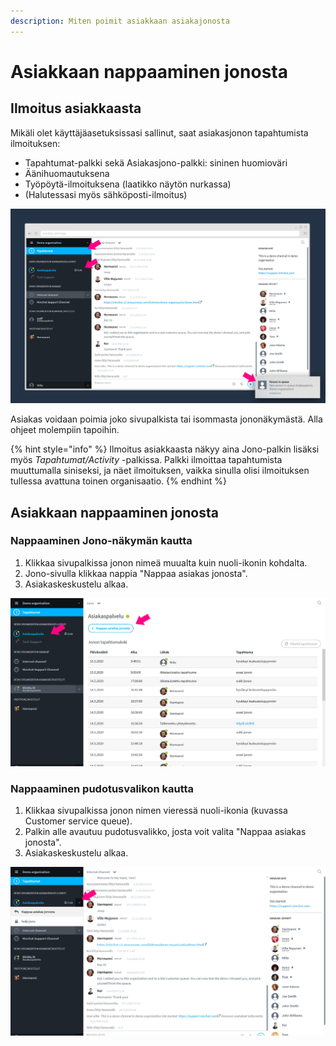 ```yaml
---
description: Miten poimit asiakkaan asiakajonosta
---
```


# Asiakkaan nappaaminen jonosta

## Ilmoitus asiakkaasta

Mikäli olet käyttäjäasetuksissasi sallinut, saat asiakasjonon tapahtumista ilmoituksen:

* Tapahtumat-palkki sekä Asiakasjono-palkki: sininen huomioväri
* Äänihuomautuksena
* Työpöytä-ilmoituksena (laatikko näytön nurkassa)
* (Halutessasi myös sähköposti-ilmoitus)

![Ilmoitukset asiakkaasta jonossa](../.gitbook/assets/customerchat-notifications.png)

Asiakas voidaan poimia joko sivupalkista tai isommasta jononäkymästä. Alla ohjeet molempiin tapoihin.

{% hint style="info" %}
Ilmoitus asiakkaasta näkyy aina Jono-palkin lisäksi myös _Tapahtumat/Activity_ -palkissa. Palkki ilmoittaa tapahtumista muuttumalla siniseksi, ja näet ilmoituksen, vaikka sinulla olisi ilmoituksen tullessa avattuna toinen organisaatio.
{% endhint %}

## Asiakkaan nappaaminen jonosta

### Nappaaminen Jono-näkymän kautta&#x20;

1. Klikkaa sivupalkissa jonon nimeä muualta kuin nuoli-ikonin kohdalta.
2. Jono-sivulla klikkaa nappia "Nappaa asiakas jonosta".
3. Asiakaskeskustelu alkaa.

![](../.gitbook/assets/customerchat-start-queue-log.png)

### Nappaaminen pudotusvalikon kautta

1. Klikkaa sivupalkissa jonon nimen vieressä nuoli-ikonia (kuvassa Customer service queue).
2. Palkin alle avautuu pudotusvalikko, josta voit valita "Nappaa asiakas jonosta".
3. Asiakaskeskustelu alkaa.

![](../.gitbook/assets/customerchat-start-dropdownmenu.png)

## &#x20;<a href="#asiakaskeskustelun-kayminen" id="asiakaskeskustelun-kayminen"></a>
